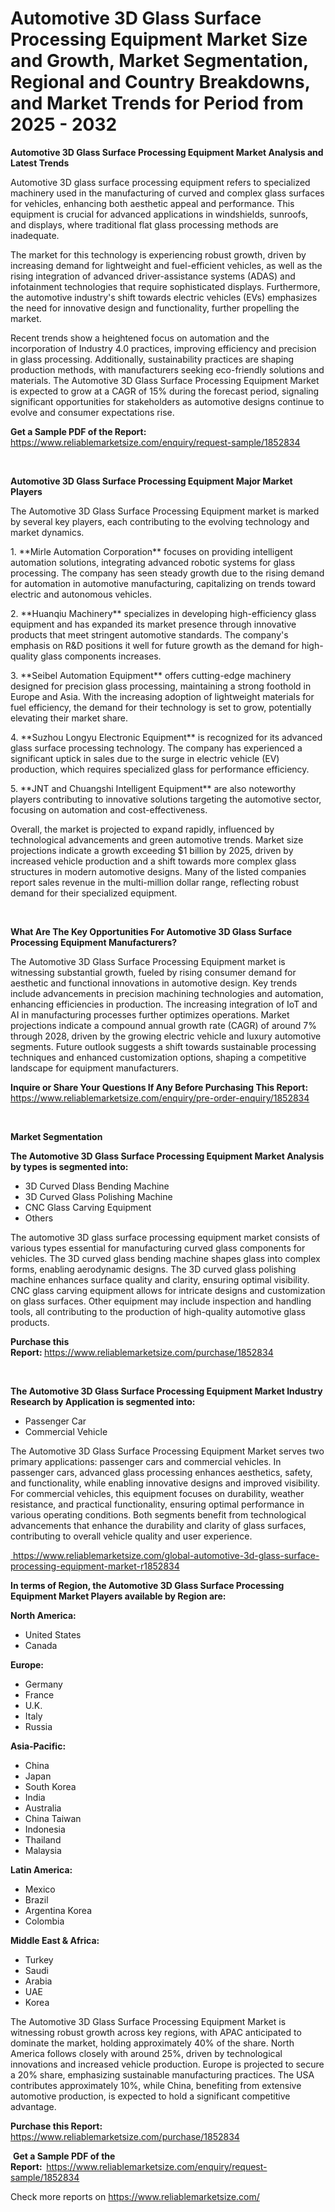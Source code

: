 <p><h1>Automotive 3D Glass Surface Processing Equipment Market Size and Growth, Market Segmentation, Regional and Country Breakdowns, and Market Trends for Period from 2025 -  2032</h1></p><p><strong>Automotive 3D Glass Surface Processing Equipment Market Analysis and Latest Trends</strong></p>
<p><p>Automotive 3D glass surface processing equipment refers to specialized machinery used in the manufacturing of curved and complex glass surfaces for vehicles, enhancing both aesthetic appeal and performance. This equipment is crucial for advanced applications in windshields, sunroofs, and displays, where traditional flat glass processing methods are inadequate. </p><p>The market for this technology is experiencing robust growth, driven by increasing demand for lightweight and fuel-efficient vehicles, as well as the rising integration of advanced driver-assistance systems (ADAS) and infotainment technologies that require sophisticated displays. Furthermore, the automotive industry's shift towards electric vehicles (EVs) emphasizes the need for innovative design and functionality, further propelling the market. </p><p>Recent trends show a heightened focus on automation and the incorporation of Industry 4.0 practices, improving efficiency and precision in glass processing. Additionally, sustainability practices are shaping production methods, with manufacturers seeking eco-friendly solutions and materials. The Automotive 3D Glass Surface Processing Equipment Market is expected to grow at a CAGR of 15% during the forecast period, signaling significant opportunities for stakeholders as automotive designs continue to evolve and consumer expectations rise.</p></p>
<p><strong>Get a Sample PDF of the Report:&nbsp;</strong> <a href="https://www.reliablemarketsize.com/enquiry/request-sample/1852834?utm_campaign=2843&utm_medium=2&utm_source=Github&utm_content=ia&utm_term=28022025&utm_id=automotive-3d-glass-surface-processing-equipment">https://www.reliablemarketsize.com/enquiry/request-sample/1852834</a></p>
<p>&nbsp;</p>
<p><strong>Automotive 3D Glass Surface Processing Equipment Major Market Players</strong></p>
<p><p>The Automotive 3D Glass Surface Processing Equipment market is marked by several key players, each contributing to the evolving technology and market dynamics. </p><p>1. **Mirle Automation Corporation** focuses on providing intelligent automation solutions, integrating advanced robotic systems for glass processing. The company has seen steady growth due to the rising demand for automation in automotive manufacturing, capitalizing on trends toward electric and autonomous vehicles.</p><p>2. **Huanqiu Machinery** specializes in developing high-efficiency glass equipment and has expanded its market presence through innovative products that meet stringent automotive standards. The company's emphasis on R&D positions it well for future growth as the demand for high-quality glass components increases.</p><p>3. **Seibel Automation Equipment** offers cutting-edge machinery designed for precision glass processing, maintaining a strong foothold in Europe and Asia. With the increasing adoption of lightweight materials for fuel efficiency, the demand for their technology is set to grow, potentially elevating their market share.</p><p>4. **Suzhou Longyu Electronic Equipment** is recognized for its advanced glass surface processing technology. The company has experienced a significant uptick in sales due to the surge in electric vehicle (EV) production, which requires specialized glass for performance efficiency.</p><p>5. **JNT and Chuangshi Intelligent Equipment** are also noteworthy players contributing to innovative solutions targeting the automotive sector, focusing on automation and cost-effectiveness.</p><p>Overall, the market is projected to expand rapidly, influenced by technological advancements and green automotive trends. Market size projections indicate a growth exceeding $1 billion by 2025, driven by increased vehicle production and a shift towards more complex glass structures in modern automotive designs. Many of the listed companies report sales revenue in the multi-million dollar range, reflecting robust demand for their specialized equipment.</p></p>
<p>&nbsp;</p>
<p><strong>What Are The Key Opportunities For Automotive 3D Glass Surface Processing Equipment Manufacturers?</strong></p>
<p><p>The Automotive 3D Glass Surface Processing Equipment market is witnessing substantial growth, fueled by rising consumer demand for aesthetic and functional innovations in automotive design. Key trends include advancements in precision machining technologies and automation, enhancing efficiencies in production. The increasing integration of IoT and AI in manufacturing processes further optimizes operations. Market projections indicate a compound annual growth rate (CAGR) of around 7% through 2028, driven by the growing electric vehicle and luxury automotive segments. Future outlook suggests a shift towards sustainable processing techniques and enhanced customization options, shaping a competitive landscape for equipment manufacturers.</p></p>
<p><strong>Inquire or Share Your Questions If Any Before Purchasing This Report:</strong> <a href="https://www.reliablemarketsize.com/enquiry/pre-order-enquiry/1852834?utm_campaign=2843&utm_medium=2&utm_source=Github&utm_content=ia&utm_term=28022025&utm_id=automotive-3d-glass-surface-processing-equipment">https://www.reliablemarketsize.com/enquiry/pre-order-enquiry/1852834</a></p>
<p>&nbsp;</p>
<p><strong>Market Segmentation</strong></p>
<p><strong>The Automotive 3D Glass Surface Processing Equipment Market Analysis by types is segmented into:</strong></p>
<p><ul><li>3D Curved Dlass Bending Machine</li><li>3D Curved Glass Polishing Machine</li><li>CNC Glass Carving Equipment</li><li>Others</li></ul></p>
<p><p>The automotive 3D glass surface processing equipment market consists of various types essential for manufacturing curved glass components for vehicles. The 3D curved glass bending machine shapes glass into complex forms, enabling aerodynamic designs. The 3D curved glass polishing machine enhances surface quality and clarity, ensuring optimal visibility. CNC glass carving equipment allows for intricate designs and customization on glass surfaces. Other equipment may include inspection and handling tools, all contributing to the production of high-quality automotive glass products.</p></p>
<p><strong>Purchase this Report:&nbsp;</strong><a href="https://www.reliablemarketsize.com/purchase/1852834?utm_campaign=2843&utm_medium=2&utm_source=Github&utm_content=ia&utm_term=28022025&utm_id=automotive-3d-glass-surface-processing-equipment">https://www.reliablemarketsize.com/purchase/1852834</a></p>
<p>&nbsp;</p>
<p><strong>The Automotive 3D Glass Surface Processing Equipment Market Industry Research by Application is segmented into:</strong></p>
<p><ul><li>Passenger Car</li><li>Commercial Vehicle</li></ul></p>
<p><p>The Automotive 3D Glass Surface Processing Equipment Market serves two primary applications: passenger cars and commercial vehicles. In passenger cars, advanced glass processing enhances aesthetics, safety, and functionality, while enabling innovative designs and improved visibility. For commercial vehicles, this equipment focuses on durability, weather resistance, and practical functionality, ensuring optimal performance in various operating conditions. Both segments benefit from technological advancements that enhance the durability and clarity of glass surfaces, contributing to overall vehicle quality and user experience.</p></p>
<p><a href="https://www.reliablemarketsize.com/global-automotive-3d-glass-surface-processing-equipment-market-r1852834?utm_campaign=2843&utm_medium=2&utm_source=Github&utm_content=ia&utm_term=28022025&utm_id=automotive-3d-glass-surface-processing-equipment">&nbsp;https://www.reliablemarketsize.com/global-automotive-3d-glass-surface-processing-equipment-market-r1852834</a></p>
<p><strong>In terms of Region, the Automotive 3D Glass Surface Processing Equipment Market Players available by Region are:</strong></p>
<p>
    <p> <strong> North America: </strong>
        <ul>
            <li>United States</li>
            <li>Canada</li>
        </ul>
        </p> 
    <p> <strong> Europe: </strong>
        <ul>
            <li>Germany</li>
            <li>France</li>
            <li>U.K.</li>
            <li>Italy</li>
            <li>Russia</li>
        </ul>
        </p> 
    <p> <strong> Asia-Pacific: </strong>
        <ul>
            <li>China</li>
            <li>Japan</li>
            <li>South Korea</li>
            <li>India</li>
            <li>Australia</li>
            <li>China Taiwan</li>
            <li>Indonesia</li>
            <li>Thailand</li>
            <li>Malaysia</li>
        </ul>
        </p> 
    <p> <strong> Latin America: </strong>
        <ul>
            <li>Mexico</li>
            <li>Brazil</li>
            <li>Argentina Korea</li>
            <li>Colombia</li>
        </ul>
        </p> 
    <p> <strong> Middle East & Africa: </strong>
        <ul>
            <li>Turkey</li>
            <li>Saudi</li>
            <li>Arabia</li>
            <li>UAE</li>
            <li>Korea</li>
        </ul>
    </p>
    </p>
<p><p>The Automotive 3D Glass Surface Processing Equipment Market is witnessing robust growth across key regions, with APAC anticipated to dominate the market, holding approximately 40% of the share. North America follows closely with around 25%, driven by technological innovations and increased vehicle production. Europe is projected to secure a 20% share, emphasizing sustainable manufacturing practices. The USA contributes approximately 10%, while China, benefiting from extensive automotive production, is expected to hold a significant competitive advantage.</p></p>
<p><strong>Purchase this Report: </strong><a href="https://www.reliablemarketsize.com/purchase/1852834?utm_campaign=2843&utm_medium=2&utm_source=Github&utm_content=ia&utm_term=28022025&utm_id=automotive-3d-glass-surface-processing-equipment">https://www.reliablemarketsize.com/purchase/1852834</a></p>
<p>&nbsp;<strong>Get a Sample PDF of the Report:&nbsp;&nbsp;</strong><a href="https://www.reliablemarketsize.com/enquiry/request-sample/1852834?utm_campaign=2843&utm_medium=2&utm_source=Github&utm_content=ia&utm_term=28022025&utm_id=automotive-3d-glass-surface-processing-equipment">https://www.reliablemarketsize.com/enquiry/request-sample/1852834</a></p>
<p><strong></strong></p>
<p>Check more reports on <a href="https://www.reliablemarketsize.com/?utm_campaign=2843&utm_medium=2&utm_source=Github&utm_content=ia&utm_term=28022025&utm_id=automotive-3d-glass-surface-processing-equipment">https://www.reliablemarketsize.com/</a></p>